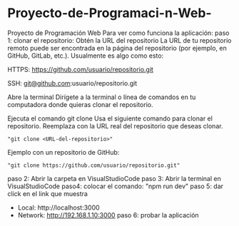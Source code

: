 # Proyecto-de-Programaci-n-Web-
Proyecto de Programación Web 
Para ver como funciona la aplicación:
paso 1:
clonar el repositorio:
Obtén la URL del repositorio
La URL de tu repositorio remoto puede ser encontrada en la página del repositorio (por ejemplo, en GitHub, GitLab, etc.). Usualmente es algo como esto:

HTTPS: https://github.com/usuario/repositorio.git

SSH: git@github.com:usuario/repositorio.git

Abre la terminal
Dirígete a la terminal o línea de comandos en tu computadora donde quieras clonar el repositorio.

Ejecuta el comando git clone
Usa el siguiente comando para clonar el repositorio. Reemplaza <URL-del-repositorio> con la URL real del repositorio que deseas clonar.

    "git clone <URL-del-repositorio>"

Ejemplo con un repositorio de GitHub:

    "git clone https://github.com/usuario/repositorio.git"
paso 2: 
Abrir la carpeta en VisualStudioCode
paso 3:
Abrir la terminal en VisualStudioCode
paso4:
colocar el comando:
    "npm run dev"
paso 5:
dar click en el link que muestra
   - Local:        http://localhost:3000
   - Network:      http://192.168.1.10:3000
paso 6:
probar la aplicación
